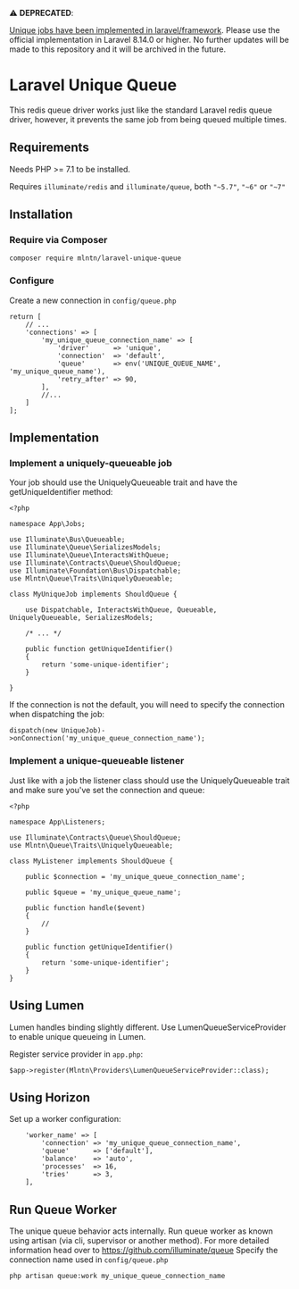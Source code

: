 :warning: **DEPRECATED**:

[Unique jobs have been implemented in laravel/framework](https://github.com/laravel/framework/releases/tag/v8.14.0). Please use the official implementation in Laravel 8.14.0 or higher. No further updates will be made to this repository and it will be archived in the future.

# Laravel Unique Queue

This redis queue driver works just like the standard Laravel redis queue driver, however, it prevents the same job from being queued multiple times.

## Requirements

Needs PHP >= 7.1 to be installed.

Requires `illuminate/redis` and `illuminate/queue`, both `"~5.7"`, `"~6"` or `"~7"`

## Installation

### Require via Composer
```
composer require mlntn/laravel-unique-queue
```


### Configure
Create a new connection in `config/queue.php`

```
return [
    // ...
    'connections' => [
        'my_unique_queue_connection_name' => [
            'driver'      => 'unique',
            'connection'  => 'default',
            'queue'       => env('UNIQUE_QUEUE_NAME', 'my_unique_queue_name'),
            'retry_after' => 90,
        ],
        //...
    ]
];
```

## Implementation

### Implement a uniquely-queueable job

Your job should use the UniquelyQueueable trait and have the getUniqueIdentifier method:

    <?php

    namespace App\Jobs;

    use Illuminate\Bus\Queueable;
    use Illuminate\Queue\SerializesModels;
    use Illuminate\Queue\InteractsWithQueue;
    use Illuminate\Contracts\Queue\ShouldQueue;
    use Illuminate\Foundation\Bus\Dispatchable;
    use Mlntn\Queue\Traits\UniquelyQueueable;

    class MyUniqueJob implements ShouldQueue {

        use Dispatchable, InteractsWithQueue, Queueable, UniquelyQueueable, SerializesModels;

        /* ... */

        public function getUniqueIdentifier()
        {
            return 'some-unique-identifier';
        }

    }

If the connection is not the default, you will need to specify the connection when dispatching the job:

    dispatch(new UniqueJob)->onConnection('my_unique_queue_connection_name');


### Implement a unique-queueable listener

Just like with a job the listener class should use the UniquelyQueueable trait and make sure you've set the connection and queue:

    <?php

    namespace App\Listeners;

    use Illuminate\Contracts\Queue\ShouldQueue;
    use Mlntn\Queue\Traits\UniquelyQueueable;

    class MyListener implements ShouldQueue {

        public $connection = 'my_unique_queue_connection_name';

        public $queue = 'my_unique_queue_name';

        public function handle($event)
        {
            //
        }

        public function getUniqueIdentifier()
        {
            return 'some-unique-identifier';
        }
    }

## Using Lumen
Lumen handles binding slightly different. Use LumenQueueServiceProvider to enable unique queueing in Lumen.

Register service provider in `app.php`:
```
$app->register(Mlntn\Providers\LumenQueueServiceProvider::class);
```


## Using Horizon

Set up a worker configuration:
```
    'worker_name' => [
        'connection' => 'my_unique_queue_connection_name',
        'queue'      => ['default'],
        'balance'    => 'auto',
        'processes'  => 16,
        'tries'      => 3,
    ],
```

## Run Queue Worker
The unique queue behavior acts internally. Run queue worker as known using artisan (via cli, supervisor or another method).
For more detailed information head over to https://github.com/illuminate/queue
Specify the connection name used in `config/queue.php`

```
php artisan queue:work my_unique_queue_connection_name
```
